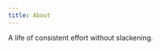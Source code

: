 ```yaml
---
title: About
---
```


A life of consistent effort without slackening.

<script setup>
  import ViaCrowd from '@/components/ViaCrowd/index.vue'
</script>

<ViaCrowd class=""/>
